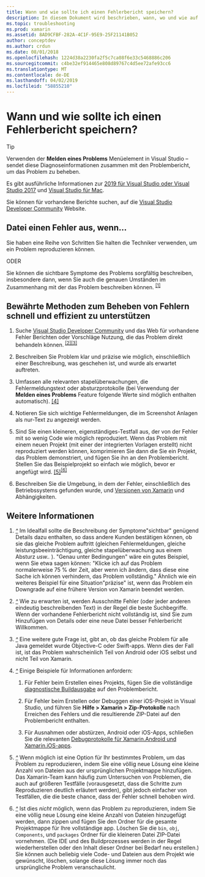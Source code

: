```yaml
---
title: Wann und wie sollte ich einen Fehlerbericht speichern?
description: In diesem Dokument wird beschrieben, wann, wo und wie auf einen Fehlerbericht einzureichen. Darüber hinaus Bericht "Fehlerstatus", dass die bewährte Methoden, mit die Entwickler am besten können das Problem zu diagnostizieren.
ms.topic: troubleshooting
ms.prod: xamarin
ms.assetid: 8AD9CFBF-282A-4C1F-95E9-25F21141B052
author: conceptdev
ms.author: crdun
ms.date: 08/01/2018
ms.openlocfilehash: 1224d38a2230fa2f5c7ca08f6e33c5468886c206
ms.sourcegitcommit: c4be32ef914465e808d89767c4d5ee72afe93cc6
ms.translationtype: MT
ms.contentlocale: de-DE
ms.lasthandoff: 04/02/2019
ms.locfileid: "58855210"
---
```

# <a name="when-and-how-should-i-file-a-bug-report"></a>Wann und wie sollte ich einen Fehlerbericht speichern?

> [!TIP]
> Verwenden der **Melden eines Problems** Menüelement in Visual Studio &ndash; sendet diese Diagnoseinformationen zusammen mit den Problembericht, um das Problem zu beheben.
>
> Es gibt ausführliche Informationen zur [2019 für Visual Studio oder Visual Studio 2017](https://docs.microsoft.com/visualstudio/ide/how-to-report-a-problem-with-visual-studio) und [Visual Studio für Mac](https://docs.microsoft.com/visualstudio/mac/report-a-problem).
>
> Sie können für vorhandene Berichte suchen, auf die [Visual Studio Developer Community](https://developercommunity.visualstudio.com/) Website.

## <a name="file-a-bug-if"></a>Datei einen Fehler aus, wenn...

Sie haben eine Reihe von Schritten Sie halten die Techniker verwenden, um ein Problem reproduzieren können.

ODER

Sie können die sichtbare Symptome des Problems sorgfältig beschreiben, insbesondere dann, wenn Sie auch die genauen Umständen im Zusammenhang mit der das Problem beschreiben können. <sup> [[1]](#note-1)</sup>

## <a name="best-practices-to-help-address-bugs-quickly-and-efficiently"></a>Bewährte Methoden zum Beheben von Fehlern schnell und effizient zu unterstützen

1. <a name="ref-1" />Suche [Visual Studio Developer Community](https://developercommunity.visualstudio.com/) und das Web für vorhandene Fehler Berichten oder Vorschläge Nutzung, die das Problem direkt behandeln können.<sup> [[2]](#note-2)</sup><sup>[[3]](#note-3)</sup>

1. <a name="ref-2" />Beschreiben Sie Problem klar und präzise wie möglich, einschließlich einer Beschreibung, was geschehen ist, und wurde als erwartet auftreten.

1. <a name="ref-3" />Umfassen alle relevanten stapelüberwachungen, die Fehlermeldungstext oder absturzprotokolle (bei Verwendung der **Melden eines Problems** Feature folgende Werte sind möglich enthalten automatisch). <sup>[[4]](#note-4)</sup>

1. <a name="ref-4" />Notieren Sie sich wichtige Fehlermeldungen, die im Screenshot Anlagen als nur-Text zu angezeigt werden.

1. <a name="ref-5" />Sind Sie einen kleineren, eigenständiges-Testfall aus, der von der Fehler mit so wenig Code wie möglich reproduziert.  Wenn das Problem mit einem neuen Projekt (mit einer der integrierten Vorlagen erstellt) nicht reproduziert werden können, komprimieren Sie dann die Sie ein Projekt, das Problem demonstriert, und fügen Sie ihn an den Problembericht.  Stellen Sie das Beispielprojekt so einfach wie möglich, bevor er angefügt wird. <sup> [[5]](#note-5)</sup><sup>[[6]](#note-6)</sup>

1. <a name="ref-6" />Beschreiben Sie die Umgebung, in dem der Fehler, einschließlich des Betriebssystems gefunden wurde, und [Versionen von Xamarin](~/cross-platform/troubleshooting/questions/version-logs.md) und Abhängigkeiten.

## <a name="additional-details"></a>Weitere Informationen

1. <a name="note-1" />[*^*](#ref-1) Im Idealfall sollte die Beschreibung der Symptome"sichtbar" genügend Details dazu enthalten, so dass andere Kunden bestätigen können, ob sie das gleiche Problem auftritt (gleichen Fehlermeldungen, gleiche leistungsbeeinträchtigung, gleiche stapelüberwachung aus einem Absturz _usw.._ ). "Genau unter Bedingungen" wäre ein gutes Beispiel, wenn Sie etwa sagen können: "Klicke ich auf das Problem normalerweise 75 % der Zeit, aber wenn ich ändern, dass diese eine Sache ich können verhindern, das Problem vollständig." Ähnlich wie ein weiteres Beispiel für eine Situation"präzise" ist, wenn das Problem ein Downgrade auf eine frühere Version von Xamarin beendet werden.

1. <a name="note-2" />[*^*](#ref-2) Wie zu erwarten ist, werden Ausschnitte Fehler (oder jeder anderen eindeutig beschreibenden Text) in der Regel die beste Suchbegriffe. Wenn der vorhandene Fehlerbericht nicht vollständig ist, sind Sie zum Hinzufügen von Details oder eine neue Datei besser Fehlerbericht Willkommen.

1. <a name="note-3" />[*^*](#ref-3) Eine weitere gute Frage ist, gibt an, ob das gleiche Problem für alle Java gemeldet wurde Objective-C oder Swift-apps. Wenn dies der Fall ist, ist das Problem wahrscheinlich Teil von Android oder iOS selbst und nicht Teil von Xamarin.

1. <a name="note-4" />[*^*](#ref-4) Einige Beispiele für Informationen anfordern:

    1. Für Fehler beim Erstellen eines Projekts, fügen Sie die vollständige [diagnostische Buildausgabe](~/android/troubleshooting/troubleshooting.md#Diagnostic_MSBuild_Output) auf den Problembericht.

    1. Für Fehler beim Erstellen oder Debuggen einer iOS-Projekt in Visual Studio, und führen Sie **Hilfe > Xamarin > Zip-Protokolle** nach Erreichen des Fehlers und die resultierende ZIP-Datei auf den Problembericht enthalten.

    1. Für Ausnahmen oder abstürzen, Android oder iOS-Apps, schließen Sie die relevanten [Debugprotokolle für Xamarin.Android und Xamarin.iOS-apps](~/cross-platform/troubleshooting/questions/version-logs.md#debug-logs-for-xamarin-apps).

1. <a name="note-5" />[*^*](#ref-5) Wenn möglich ist eine Option für Ihr bestimmtes Problem, um das Problem zu reproduzieren, indem Sie eine völlig neue Lösung eine kleine Anzahl von Dateien aus der ursprünglichen Projektmappe hinzufügen. Das Xamarin-Team kann häufig zum Untersuchen von Problemen, die auch auf größeren Testfälle (vorausgesetzt, dass die Schritte zum Reproduzieren deutlich erläutert werden), gibt jedoch einfacher von Testfällen, die die beste chance, dass der Fehler schnell behoben wird.

1. <a name="note-6" />[*^*](#ref-6) Ist dies _nicht_ möglich, wenn das Problem zu reproduzieren, indem Sie eine völlig neue Lösung eine kleine Anzahl von Dateien hinzugefügt werden, dann zippen und fügen Sie den Ordner für die gesamte Projektmappe für Ihre vollständige app. Löschen Sie die `bin`, `obj`, `Components`, und `packages` Ordner für die kleineren Datei ZIP-Datei vornehmen. (Die IDE und des Buildprozesses werden in der Regel wiederherstellen oder den Inhalt dieser Ordner bei Bedarf neu erstellen.) Sie können auch beliebig viele Code- und Dateien aus dem Projekt wie gewünscht, löschen, solange diese Lösung immer noch das ursprüngliche Problem veranschaulicht.
